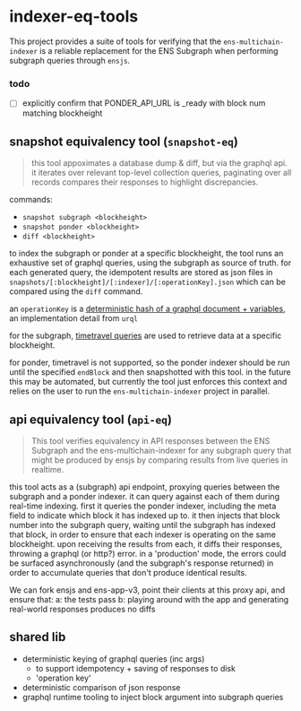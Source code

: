 # indexer-eq-tools

This project provides a suite of tools for verifying that the `ens-multichain-indexer` is a reliable replacement for the ENS Subgraph when performing subgraph queries through `ensjs`.

### todo

- [ ] explicitly confirm that PONDER_API_URL is _ready with block num matching blockheight

## snapshot equivalency tool (`snapshot-eq`)

> this tool appoximates a database dump & diff, but via the graphql api. it iterates over relevant top-level collection queries, paginating over all records compares their responses to highlight discrepancies.

commands:
- `snapshot subgraph <blockheight>`
- `snapshot ponder <blockheight>`
- `diff <blockheight>`

to index the subgraph or ponder at a specific blockheight, the tool runs an exhaustive set of graphql queries, using the subgraph as source of truth. for each generated query, the idempotent results are stored as json files in `snapshots/[:blockheight]/[:indexer]/[:operationKey].json` which can be compared using the `diff` command.

an `operationKey` is a [deterministic hash of a graphql document + variables](https://commerce.nearform.com/open-source/urql/docs/basics/document-caching/#operation-keys), an implementation detail from `urql`

for the subgraph, [timetravel queries](https://thegraph.com/docs/en/subgraphs/querying/graphql-api/#time-travel-queries) are used to retrieve data at a specific blockheight.

for ponder, timetravel is not supported, so the ponder indexer should be run until the specified `endBlock` and then snapshotted with this tool. in the future this may be automated, but currently the tool just enforces this context and relies on the user to run the `ens-multichain-indexer` project in parallel.

## api equivalency tool (`api-eq`)

> This tool verifies equivalency in API responses between the ENS Subgraph and the ens-multichain-indexer for any subgraph query that might be produced by ensjs by comparing results from live queries in realtime.

this tool acts as a (subgraph) api endpoint, proxying queries between the subgraph and a ponder indexer. it can query against each of them during real-time indexing. first it queries the ponder indexer, including the meta field to indicate which block it has indexed up to. it then injects that block number into the subgraph query, waiting until the subgraph has indexed that block, in order to ensure that each indexer is operating on the same blockheight. upon receiving the results from each, it diffs their responses, throwing a graphql (or http?) error. in a 'production' mode, the errors could be surfaced asynchronously (and the subgraph's response returned) in order to accumulate queries that don't produce identical results.

We can fork ensjs and ens-app-v3, point their clients at this proxy api, and ensure that:
a: the tests pass
b: playing around with the app and generating real-world responses produces no diffs

## shared lib

- deterministic keying of graphql queries (inc args)
  - to support idempotency + saving of responses to disk
  - 'operation key'
- deterministic comparison of json response
- graphql runtime tooling to inject block argument into subgraph queries


